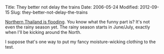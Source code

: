 Title: They better not delay the trains
Date: 2006-05-24
Modified: 2012-09-15
Slug: they-better-not-delay-the-trains

<a href="http://news.bbc.co.uk/2/hi/asia-pacific/5010994.stm" >Northern Thailand is flooding</a>.
You know what the funny part is? It's not even the rainy season yet. The rainy season starts in June/July, exactly when I'll be kicking around the North.

I suppose that's one way to put my fancy moisture-wicking clothing to the test.
